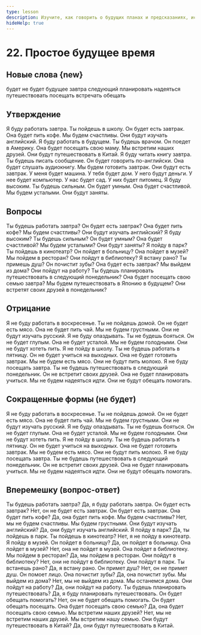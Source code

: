 ```yaml
---
type: lesson
description: Изучите, как говорить о будущих планах и предсказаниях, используя 'will'. Практикуйтесь в составлении утверждений о том, что произойдет завтра, на следующей неделе и в будущем.
hideHelp: true
---
```


# 22. Простое будущее время

## Новые слова {new}

будет
не будет
будущее
завтра
следующий
планировать
надеяться
путешествовать
посещать
встречать
обещать

## Утверждение

Я буду работать завтра.
Ты пойдешь в школу.
Он будет есть завтрак.
Она будет пить кофе.
Мы будем счастливы.
Они будут изучать английский.
Я буду работать в будущем.
Ты будешь врачом.
Он поедет в Америку.
Она будет посещать свою маму.
Мы встретим наших друзей.
Они будут путешествовать в Китай.
Я буду читать книгу завтра.
Ты будешь писать сообщение.
Он будет говорить по-английски.
Она будет слушать аудиокнигу.
Мы будем готовить завтрак.
Они будут есть завтрак.
У меня будет машина.
У тебя будет дом.
У него будут деньги.
У нее будет компьютер.
У нас будет сад.
У них будет питомец.
Я буду высоким.
Ты будешь сильным.
Он будет умным.
Она будет счастливой.
Мы будем усталыми.
Они будут заняты.

## Вопросы

Ты будешь работать завтра?
Он будет есть завтрак?
Она будет пить кофе?
Мы будем счастливы?
Они будут изучать английский?
Я буду высоким?
Ты будешь сильным?
Он будет умным?
Она будет счастливой?
Мы будем усталыми?
Они будут заняты?
Я пойду в парк?
Ты пойдешь в кинотеатр?
Он пойдет в больницу?
Она пойдет в музей?
Мы пойдем в ресторан?
Они пойдут в библиотеку?
Я встану рано?
Ты примешь душ?
Он почистит зубы?
Она будет есть завтрак?
Мы выйдем из дома?
Они пойдут на работу?
Ты будешь планировать путешествовать в следующий понедельник?
Она будет посещать свою семью завтра?
Мы будем путешествовать в Японию в будущем?
Они встретят своих друзей в понедельник?

## Отрицание

Я не буду работать в воскресенье.
Ты не пойдешь домой.
Он не будет есть мясо.
Она не будет пить чай.
Мы не будем грустными.
Они не будут изучать русский.
Я не буду опаздывать.
Ты не будешь бояться.
Он не будет глупым.
Она не будет усталой.
Мы не будем голодными.
Они не будут хотеть пить.
Я не пойду в школу.
Ты не будешь работать в пятницу.
Он не будет учиться на выходных.
Она не будет готовить завтрак.
Мы не будем есть мясо.
Они не будут пить молоко.
Я не буду посещать завтра.
Ты не будешь путешествовать в следующий понедельник.
Он не встретит своих друзей.
Она не будет планировать учиться.
Мы не будем надеяться идти.
Они не будут обещать помогать.

## Сокращенные формы (не будет)

Я не буду работать в воскресенье.
Ты не пойдешь домой.
Он не будет есть мясо.
Она не будет пить чай.
Мы не будем грустными.
Они не будут изучать русский.
Я не буду опаздывать.
Ты не будешь бояться.
Он не будет глупым.
Она не будет усталой.
Мы не будем голодными.
Они не будут хотеть пить.
Я не пойду в школу.
Ты не будешь работать в пятницу.
Он не будет учиться на выходных.
Она не будет готовить завтрак.
Мы не будем есть мясо.
Они не будут пить молоко.
Я не буду посещать завтра.
Ты не будешь путешествовать в следующий понедельник.
Он не встретит своих друзей.
Она не будет планировать учиться.
Мы не будем надеяться идти.
Они не будут обещать помогать.

## Вперемешку (вопрос-ответ)

Ты будешь работать завтра?
Да, я буду работать завтра.
Он будет есть завтрак?
Нет, он не будет есть завтрак.
Он будет есть завтрак.
Она будет пить кофе?
Да, она будет пить кофе.
Мы будем счастливы?
Нет, мы не будем счастливы.
Мы будем грустными.
Они будут изучать английский?
Да, они будут изучать английский.
Я пойду в парк?
Да, ты пойдешь в парк.
Ты пойдешь в кинотеатр?
Нет, я не пойду в кинотеатр.
Я пойду в музей.
Он пойдет в больницу?
Да, он пойдет в больницу.
Она пойдет в музей?
Нет, она не пойдет в музей.
Она пойдет в библиотеку.
Мы пойдем в ресторан?
Да, мы пойдем в ресторан.
Они пойдут в библиотеку?
Нет, они не пойдут в библиотеку.
Они пойдут в парк.
Ты встанешь рано?
Да, я встану рано.
Он примет душ?
Нет, он не примет душ.
Он помоет лицо.
Она почистит зубы?
Да, она почистит зубы.
Мы выйдем из дома?
Нет, мы не выйдем из дома.
Мы останемся дома.
Они пойдут на работу?
Да, они пойдут на работу.
Ты будешь планировать путешествовать?
Да, я буду планировать путешествовать.
Он будет обещать помогать?
Нет, он не будет обещать помогать.
Он будет обещать посещать.
Она будет посещать свою семью?
Да, она будет посещать свою семью.
Мы встретим наших друзей?
Нет, мы не встретим наших друзей.
Мы встретим нашу семью.
Они будут путешествовать в Китай?
Да, они будут путешествовать в Китай.
